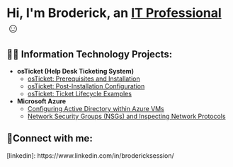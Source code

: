 <h1>Hi, I'm Broderick, an <a href="https://linkedin.com/in/Josh">IT Professional</a>☺</h1>

<h2>👨‍💻 Information Technology Projects:</h2>

- <b>osTicket (Help Desk Ticketing System)</b>
  - [osTicket: Prerequisites and Installation](https://github.com/BroderickSession/osticket-prereqs)
  - [osTicket: Post-Installation Configuration](https://github.com/BroderickSession/postinstallconfig)
  - [osTicket: Ticket Lifecycle Examples](https://github.com/BroderickSession/ )
- <b>Microsoft Azure</b>
  - [Configuring Active Directory within Azure VMs](https://github.com/BroderickSession/ActiveDirectory)
  - [Network Security Groups (NSGs) and Inspecting Network Protocols](https://github.com/BroderickSession/NetworkSecurityGroups/blob/main/README.md)

<h2>🤳Connect with me:</h2>
[linkedin]: https://www.linkedin.com/in/brodericksession/
